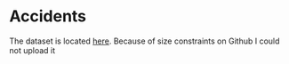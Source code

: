 # Accidents

The dataset is located [here](https://www.kaggle.com/datasets/xavierberge/road-accident-dataset). Because of size constraints on Github I could not upload it
